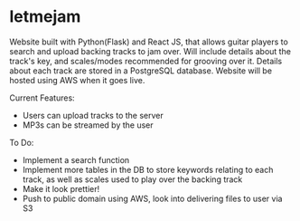 # letmejam
Website built with Python(Flask) and React JS, that allows guitar players to search and upload backing tracks to jam over. Will include details about the track's key, and scales/modes recommended for grooving over it. Details about each track are stored in a PostgreSQL database. Website will be hosted using AWS when it goes live.

Current Features:
* Users can upload tracks to the server
* MP3s can be streamed by the user

To Do:
* Implement a search function
* Implement more tables in the DB to store keywords relating to each track, as well as scales used to play over the backing track
* Make it look prettier!
* Push to public domain using AWS, look into delivering files to user via S3

